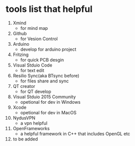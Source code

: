 # tools list that helpful
1. Xmind 
    *  for mind map 
2. Github 
   *  for Vesion Control
3. Arduino
    * develop for arduino project
4. Fritzing 
    * for quick PCB desgin
5. Visual Stduio Code 
    * for text edit
6. Resilio Sync(aka BTsync before)
    * for files share and sync 
7. QT creator
    * for QT develop
8. Visual Stduio 2015 Community
    * opetional for dev in Windows
9. Xcode 
    * opetional for dev in MacOS
10. NydusVPN
    * a vpn helpful
11. OpenFrameworks 
    * a helpful framework in C++ that includes OpenGL etc
12. to be added
    
